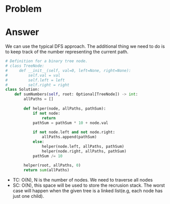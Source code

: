 # Problem
# Answer
We can use the typical DFS approach. The additional thing we need to do is to keep track of the number representing the current path. 
```python
# Definition for a binary tree node.
# class TreeNode:
#     def __init__(self, val=0, left=None, right=None):
#         self.val = val
#         self.left = left
#         self.right = right
class Solution:
    def sumNumbers(self, root: Optional[TreeNode]) -> int:
        allPaths = []
        
        def helper(node, allPaths, pathSum):
            if not node:
                return
            pathSum = pathSum * 10 + node.val
            
            if not node.left and not node.right:
                allPaths.append(pathSum)
            else:
                helper(node.left, allPaths, pathSum)
                helper(node.right, allPaths, pathSum)
            pathSum /= 10
        
        helper(root, allPaths, 0)
        return sum(allPaths)
```
- TC: O(N), N is the number of nodes. We need to traverse all nodes
- SC: O(N), this space will be used to store the recrusion stack. The worst case will happen when the given tree is a linked list(e.g, each node has just one child).